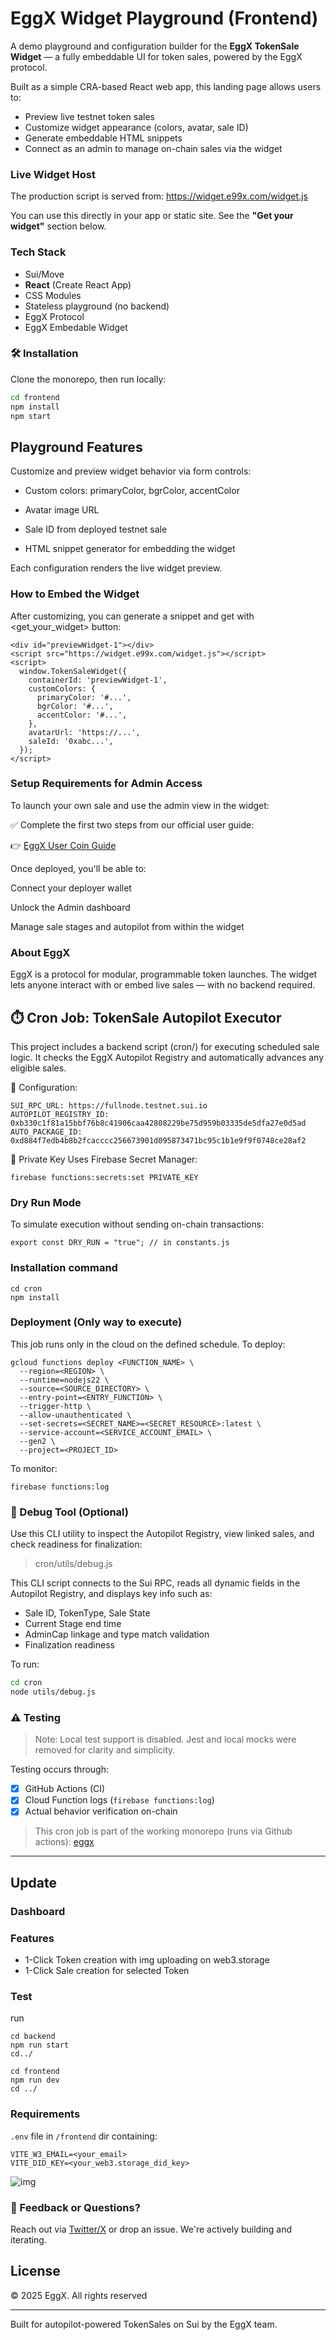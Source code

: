 # EggX Widget Playground (Frontend)

A demo playground and configuration builder for the **EggX TokenSale Widget** — a fully embeddable UI for token sales, powered by the EggX protocol.

Built as a simple CRA-based React web app, this landing page allows users to:

- Preview live testnet token sales
- Customize widget appearance (colors, avatar, sale ID)
- Generate embeddable HTML snippets
- Connect as an admin to manage on-chain sales via the widget

### Live Widget Host

The production script is served from:
https://widget.e99x.com/widget.js

You can use this directly in your app or static site. See the **"Get your widget"** section below.

### Tech Stack

- Sui/Move
- **React** (Create React App)
- CSS Modules
- Stateless playground (no backend)
- EggX Protocol
- EggX Embedable Widget

### 🛠 Installation

Clone the monorepo, then run locally:

```bash
cd frontend
npm install
npm start
```

## Playground Features

Customize and preview widget behavior via form controls:

- Custom colors: primaryColor, bgrColor, accentColor

- Avatar image URL

- Sale ID from deployed testnet sale

- HTML snippet generator for embedding the widget

Each configuration renders the live widget preview.

### How to Embed the Widget

After customizing, you can generate a snippet and get with <get_your_widget> button:

```
<div id="previewWidget-1"></div>
<script src="https://widget.e99x.com/widget.js"></script>
<script>
  window.TokenSaleWidget({
    containerId: 'previewWidget-1',
    customColors: {
      primaryColor: '#...',
      bgrColor: '#...',
      accentColor: '#...',
    },
    avatarUrl: 'https://...',
    saleId: '0xabc...',
  });
</script>
```

### Setup Requirements for Admin Access

To launch your own sale and use the admin view in the widget:

✅ Complete the first two steps from our official user guide:

👉 [EggX User Coin Guide](https://github.com/E99-X/user_coin_on_eggx)

Once deployed, you'll be able to:

Connect your deployer wallet

Unlock the Admin dashboard

Manage sale stages and autopilot from within the widget

### About EggX

EggX is a protocol for modular, programmable token launches. The widget lets anyone interact with or embed live sales — with no backend required.

## ⏱️ Cron Job: TokenSale Autopilot Executor

This project includes a backend script (cron/) for executing scheduled sale logic. It checks the EggX Autopilot Registry and automatically advances any eligible sales.

🔧 Configuration:

```
SUI_RPC_URL: https://fullnode.testnet.sui.io
AUTOPILOT_REGISTRY_ID:
0xb330c1f81a15bbf76b8c41906caa42808229be75d959b03335de5dfa27e0d5ad
AUTO_PACKAGE_ID:
0xd884f7edb4b8b2fcacccc256673901d095873471bc95c1b1e9f9f0748ce28af2
```

🔐 Private Key
Uses Firebase Secret Manager:

```
firebase functions:secrets:set PRIVATE_KEY
```

### Dry Run Mode

To simulate execution without sending on-chain transactions:

```
export const DRY_RUN = "true"; // in constants.js
```

### Installation command

```
cd cron
npm install
```

### Deployment (Only way to execute)

This job runs only in the cloud on the defined schedule.
To deploy:

```
gcloud functions deploy <FUNCTION_NAME> \
  --region=<REGION> \
  --runtime=nodejs22 \
  --source=<SOURCE_DIRECTORY> \
  --entry-point=<ENTRY_FUNCTION> \
  --trigger-http \
  --allow-unauthenticated \
  --set-secrets=<SECRET_NAME>=<SECRET_RESOURCE>:latest \
  --service-account=<SERVICE_ACCOUNT_EMAIL> \
  --gen2 \
  --project=<PROJECT_ID>
```

To monitor:

```
firebase functions:log
```

### 🐛 Debug Tool (Optional)

Use this CLI utility to inspect the Autopilot Registry, view linked sales, and check readiness for finalization:

> cron/utils/debug.js

This CLI script connects to the Sui RPC, reads all dynamic fields in the Autopilot Registry, and displays key info such as:

- Sale ID, TokenType, Sale State
- Current Stage end time
- AdminCap linkage and type match validation
- Finalization readiness

To run:

```bash
cd cron
node utils/debug.js
```

### ⚠️ Testing

> Note: Local test support is disabled. Jest and local mocks were removed for clarity and simplicity.

Testing occurs through:

- [x] GitHub Actions (CI)
- [x] Cloud Function logs (`firebase functions:log`)
- [x] Actual behavior verification on-chain

> This cron job is part of the working monorepo (runs via Github actions): [eggx](https://github.com/petushka1/eggx)

---

## Update

### Dashboard

### Features

- 1-Click Token creation with img uploading on web3.storage
- 1-Click Sale creation for selected Token

### Test

run

```
cd backend
npm run start
cd../

cd frontend
npm run dev
cd ../
```

### Requirements

`.env` file in `/frontend` dir containing:

```
VITE_W3_EMAIL=<your_email>
VITE_DID_KEY=<your_web3.storage_did_key>
```

![img](https://i.ibb.co/Q78B9kc7/2025-06-03-08-35-10.jpg)

### 💬 Feedback or Questions?

Reach out via [Twitter/X](https://x.com/eggx_) or drop an issue. We're actively building and iterating.

## License

© 2025 EggX. All rights reserved

---

Built for autopilot-powered TokenSales on Sui by the EggX team.
